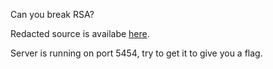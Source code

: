Can you break RSA?

Redacted source is availabe [here](hitcon2014-rsaha_server.py).

Server is running on port 5454, try to get it to give you a flag.
